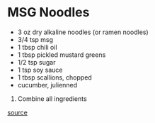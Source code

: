 # MSG Noodles

* 3 oz dry alkaline noodles (or ramen noodles)
* 3/4 tsp msg
* 1 tbsp chili oil
* 1 tbsp pickled mustard greens
* 1/2 tsp sugar
* 1 tsp soy sauce
* 1 tbsp scallions, chopped
* cucumber, julienned

1. Combine all ingredients

[source](https://www.reddit.com/r/Cooking/comments/fjjbyp/how_to_actually_use_msg_plus_a_recipe_for_sichuan/)
